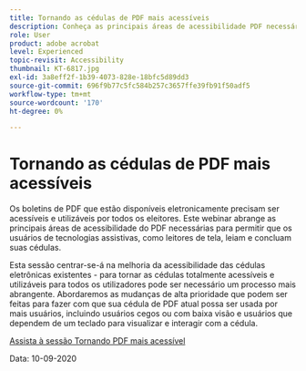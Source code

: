 ```yaml
---
title: Tornando as cédulas de PDF mais acessíveis
description: Conheça as principais áreas de acessibilidade PDF necessárias para permitir que os usuários de tecnologias assistivas, como leitores de tela, leiam e concluam suas cédulas
role: User
product: adobe acrobat
level: Experienced
topic-revisit: Accessibility
thumbnail: KT-6817.jpg
exl-id: 3a8eff2f-1b39-4073-828e-18bfc5d89dd3
source-git-commit: 696f9b77c5fc584b257c3657ffe39fb91f50adf5
workflow-type: tm+mt
source-wordcount: '170'
ht-degree: 0%

---
```


# Tornando as cédulas de PDF mais acessíveis

Os boletins de PDF que estão disponíveis eletronicamente precisam ser acessíveis e utilizáveis por todos os eleitores. Este webinar abrange as principais áreas de acessibilidade do PDF necessárias para permitir que os usuários de tecnologias assistivas, como leitores de tela, leiam e concluam suas cédulas.

Esta sessão centrar-se-á na melhoria da acessibilidade das cédulas eletrônicas existentes - para tornar as cédulas totalmente acessíveis e utilizáveis para todos os utilizadores pode ser necessário um processo mais abrangente. Abordaremos as mudanças de alta prioridade que podem ser feitas para fazer com que sua cédula de PDF atual possa ser usada por mais usuários, incluindo usuários cegos ou com baixa visão e usuários que dependem de um teclado para visualizar e interagir com a cédula.

[Assista à sessão Tornando PDF mais acessível](https://event.on24.com/wcc/r/2620020/599427B9BC7DA6BB34A4D46EB0EB1F63)

Data: 10-09-2020